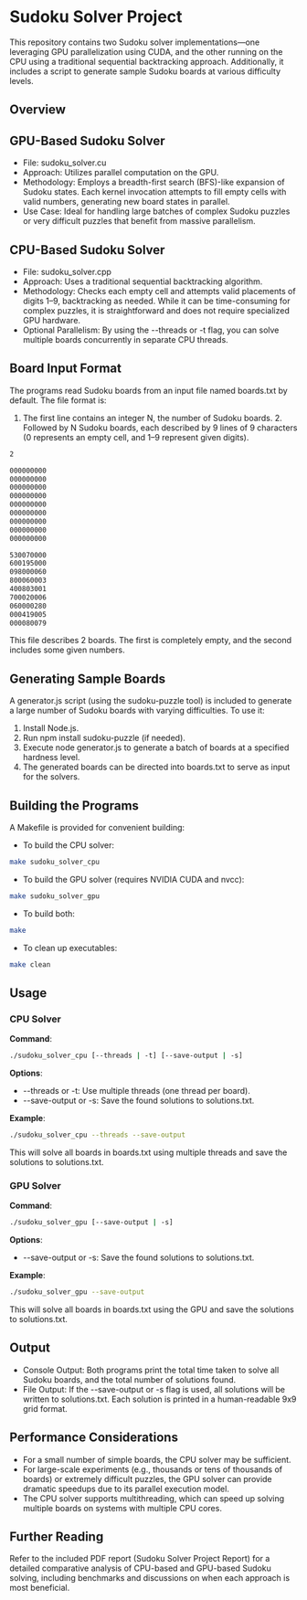 # Sudoku Solver Project

This repository contains two Sudoku solver implementations—one leveraging GPU parallelization using CUDA, and the other running on the CPU using a traditional sequential backtracking approach. Additionally, it includes a script to generate sample Sudoku boards at various difficulty levels.

## Overview

## GPU-Based Sudoku Solver
- File: sudoku_solver.cu
- Approach: Utilizes parallel computation on the GPU.
- Methodology: Employs a breadth-first search (BFS)-like expansion of Sudoku states. Each kernel invocation attempts to fill empty cells with valid numbers, generating new board states in parallel.
- Use Case: Ideal for handling large batches of complex Sudoku puzzles or very difficult puzzles that benefit from massive parallelism.

## CPU-Based Sudoku Solver
- File: sudoku_solver.cpp
- Approach: Uses a traditional sequential backtracking algorithm.
- Methodology: Checks each empty cell and attempts valid placements of digits 1–9, backtracking as needed. While it can be time-consuming for complex puzzles, it is straightforward and does not require specialized GPU hardware.
- Optional Parallelism: By using the --threads or -t flag, you can solve multiple boards concurrently in separate CPU threads.

## Board Input Format

The programs read Sudoku boards from an input file named boards.txt by default. The file format is:
  1. The first line contains an integer N, the number of Sudoku boards.
	2. Followed by N Sudoku boards, each described by 9 lines of 9 characters (0 represents an empty cell, and 1–9 represent given digits).

```txt
2

000000000
000000000
000000000
000000000
000000000
000000000
000000000
000000000
000000000

530070000
600195000
098000060
800060003
400803001
700020006
060000280
000419005
000080079
```

This file describes 2 boards. The first is completely empty, and the second includes some given numbers.

## Generating Sample Boards

A generator.js script (using the sudoku-puzzle tool) is included to generate a large number of Sudoku boards with varying difficulties. To use it:
1.	Install Node.js.
2.	Run npm install sudoku-puzzle (if needed).
3.	Execute node generator.js to generate a batch of boards at a specified hardness level.
4.	The generated boards can be directed into boards.txt to serve as input for the solvers.

## Building the Programs

A Makefile is provided for convenient building:
- To build the CPU solver:

```bash
make sudoku_solver_cpu
```

- To build the GPU solver (requires NVIDIA CUDA and nvcc):

```bash
make sudoku_solver_gpu
``` 

- To build both:

```bash
make
```

- To clean up executables:

```bash 
make clean
```

## Usage

### CPU Solver

**Command**:

```bash
./sudoku_solver_cpu [--threads | -t] [--save-output | -s]
```

**Options**:
- --threads or -t: Use multiple threads (one thread per board).
-	--save-output or -s: Save the found solutions to solutions.txt.

**Example**:

```bash
./sudoku_solver_cpu --threads --save-output
```

This will solve all boards in boards.txt using multiple threads and save the solutions to solutions.txt.

### GPU Solver

**Command**:

```bash
./sudoku_solver_gpu [--save-output | -s]
```

**Options**:

- --save-output or -s: Save the found solutions to solutions.txt.

**Example**:

```bash
./sudoku_solver_gpu --save-output
```

This will solve all boards in boards.txt using the GPU and save the solutions to solutions.txt.

## Output

- Console Output:
Both programs print the total time taken to solve all Sudoku boards, and the total number of solutions found.
- File Output:
If the --save-output or -s flag is used, all solutions will be written to solutions.txt. Each solution is printed in a human-readable 9x9 grid format.

## Performance Considerations
- For a small number of simple boards, the CPU solver may be sufficient.
- For large-scale experiments (e.g., thousands or tens of thousands of boards) or extremely difficult puzzles, the GPU solver can provide dramatic speedups due to its parallel execution model.
- The CPU solver supports multithreading, which can speed up solving multiple boards on systems with multiple CPU cores.

## Further Reading

Refer to the included PDF report (Sudoku Solver Project Report) for a detailed comparative analysis of CPU-based and GPU-based Sudoku solving, including benchmarks and discussions on when each approach is most beneficial.